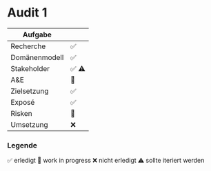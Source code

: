 # Audit 1

| Aufgabe        |               |
| -------------  | ------------- |
| Recherche      | ✅            |
| Domänenmodell  | ✅            |
| Stakeholder    | ✅ ⚠️        |
| A&E            | 🚧             |
| Zielsetzung    | ✅             |
| Exposé         | ✅             |
| Risken         | 🚧             |
| Umsetzung      | ❌             |

### Legende
✅ erledigt 🚧 work in progress ❌ nicht erledigt ⚠️ sollte iteriert werden
